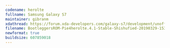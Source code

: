 ```yaml
---
codename: herolte
fullname: Samsung Galaxy S7
maintainer: gibranm
xdathread: https://forum.xda-developers.com/galaxy-s7/development/unofficial-bootleggers-rom-8-1-t3795133 
filename: BootleggersROM-Pie4herolte.4.1-Stable-Shishufied-20190329-153330.zip
newformat: true
buildsize: 607859018
---
```

